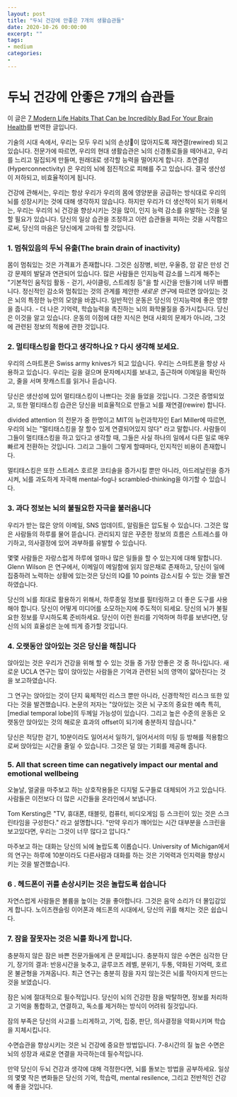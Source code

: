 ```yaml
---
layout: post
title: "두뇌 건강에 안좋은 7개의 생활습관들"
date: 2020-10-26 00:00:00
excerpt: ""
tags:
- medium
categories:
-
---
```


# 두뇌 건강에 안좋은 7개의 습관들
이 글은 [7 Modern Life Habits That Can be Incredibly Bad For Your Brain Health](#https://medium.com/kaizen-habits/7-modern-life-habits-doing-the-most-damage-to-your-brain-e392c9cfee42)를 번역한 글입니다.

기술의 시대 속에서, 우리는 모두 우리 뇌의 손상이 많아지도록 재연결(rewired) 되고 있습니다.
전문가에 따르면, 우리의 현대 생활습관은 뇌의 신경통로들을 떼어내고, 우리를 느리고 밀집되게 만들며, 원래대로 생각할 능력을 떨어지게 합니다.
초연결성(Hyperconnectivity) 은 우리의 뇌에 점진적으로 피해를 주고 있습니다.  결국 생산성이 저하되고, 비효율적이게 됩니다.

건강에 관해서는, 우리는 항상 우리가 우리의 몸에 영양분을 공급하는 방식대로 우리의 뇌를 성장시키는 것에 대해 생각하지 않습니다.
하지만 우리가 더 생산적이 되기 위해서는, 우리는 우리의 뇌 건강을 향상시키는 것을 많이, 인지 능력 감소를 유발하는 것을 덜 할 필요가 있습니다.
당신의 일상 습관을 조정하고 이런 습관들을 피하는 것을 시작함으로써, 당신의 마음은 당신에게 고마워 할 것입니다.


### 1. 멈춰있음의 두뇌 유출(The brain drain of inactivity)
몸이 멈춰있는 것은 가격표가 존재합니다. 그것은 심장병, 비만, 우울증, 암 같은 만성 건강 문제의 발달과 연관되어 있습니다. 많은 사람들은 인지능력 감소를 느리게 해주는 "기본적인 움직임 활동 - 걷기, 사이클링, 스트레칭 등"을 할 시간을 만들기에 너무 바쁩니다.
정신적인 감소와 멈춰있는 것의 관계를 제안한 *새로운 연구*에 따르면 앉아있는 것은 뇌의 특정한 뉴런의 모양을 바꿉니다.
일반적인 운동은 당신의 인지능력에 좋은 영향을 줍니다. - 더 나은 기억력, 학습능력을 촉진하는 뇌의 화학물질을 증가시킵니다. 당신은 이것을 알고 있습니다. 운동의 이점에 대한 지식은 현대 사회의 문제가 아니라, 그것에 관련된 정보의 적용에 관한 것입니다.

### 2. 멀티태스킹을 한다고 생각하나요 ? 다시 생각해 보세요.
우리의 스마트폰은 Swiss army knives가 되고 있습니다. 우리는 스마트폰을 항상 사용하고 있습니다. 우리는 길을 걸으며 문자메시지를 보내고, 출근하며 이메일을 확인하고, 줄을 서며 팟캐스트를 읽거나 듣습니다.

당신은 생산성에 있어 멀티태스킹이 나쁘다는 것을 들었을 것입니다. 그것은 증명되었고, 또한 멀티태스킹 습관은 당신을 비효율적으로 만들고 뇌를 재연결(rewire) 합니다.

divided attention 의 전문가 중 한명이고 MIT의 뉴런과학자인 Earl Miller에 따르면, 우리의 뇌는 "멀티태스킹을 잘 할수 있게 연결되어있지 않다" 라고 말합니다. 사람들이 그들이 멀티태스킹을 하고 있다고 생각할 때, 그들은 사실 하나의 일에서 다른 일로 매우 빠르게 전환하는 것입니다. 그리고 그들이 그렇게 할때마다, 인지적인 비용이 존재합니다.

멀티태스킹은 또한 스트레스 호르몬 코티솔을 증가시킬 뿐만 아니라, 아드레날린을 증가시켜, 뇌를 과도하게 자극해 mental-fog나 scrambled-thinking을 야기할 수 있습니다.

### 3. 과다 정보는 뇌의 불필요한 자극을 불러옵니다


우리가 받는 많은 양의 이메일, SNS 업데이트, 알림들은 압도될 수 있습니다. 그것은 많은 사람들의 하루를 물어 뜯습니다. 관리되지 않은 꾸준한 정보의 흐름은 스트레스를 야기하고, 의사결정에 있어 과부하를 유발할 수 있습니다.

몇몇 사람들은 자랑스럽게 하루에 얼마나 많은 일들을 할 수 있는지에 대해 말합니다. Glenn Wilson 은 연구에서, 이메일이 메일함에 읽지 않은채로 존재하고, 당신이 일에 집중하려 노력하는 상황에 있는것은 당신의 IQ를 10 points 감소시킬 수 있는 것을 발견하였습니다.

당신의 뇌를 최대로 활용하기 위해서, 하루종일 정보를 필터링하고 더 좋은 도구를 사용해야 합니다. 당신이 어떻게 미디어를 소모하는지에 주도적이 되세요. 당신의 뇌가 불필요한 정보를 무시하도록 준비하세요. 당신이 이런 원리를 기억하며 하루를 보낸다면, 당신의 뇌의 효율성은 눈에 띄게 증가할 것입니다.

### 4. 오랫동안 앉아있는 것은 당신을 해칩니다
앉아있는 것은 우리가 건강을 위해 할 수 있는 것들 중 가장 안좋은 것 중 하나입니다. 새로운 UCLA 연구는 많이 앉아있는 사람들은 기억과 관련된 뇌의 영역이 얇아진다는 것을 보고하였습니다.

그 연구는 앉아있는 것이 단지 육체적인 리스크 뿐만 아니라, 신경학적인 리스크 또한 있다는 것을 발견했습니다. 논문의 저자는 "앉아있는 것은 뇌 구조의 중요한 예측 특히, [medial temporal lobe]의 두께일 가능성이 있습니다. 그리고 높은 수준의 운동은 오랫동안 앉아있는 것의 해로운 효과의 offset이 되기에 충분하지 않습니다."

당신은 적당한 걷기, 10분이라도 일어서서 일하기, 일어서서의 미팅 등 방해를 적용함으로써 앉아있는 시간을 줄일 수 있습니다. 그것은 덜 앉는 기회를 제공해 줍니다.

### 5.  All that screen time can negatively impact our mental and emotional wellbeing

오늘날, 얼굴을 마주보고 하는 상호작용들은 디지털 도구들로 대체되어 가고 있습니다. 사람들은 이전보다 더 많은 시간들을 온라인에서 보냅니다.

Tom Kersting은 "TV, 휴대폰, 태블릿, 컴퓨터, 비디오게임 등 스크린이 있는 것은 스크린타임을 구성한다." 라고 설명합니다. "만약 우리가 꺠어있는 시간 대부분을 스크린을 보고있다면, 우리는 그것이 너무 많다고 압니다."

마주보고 하는 대화는 당신의 뇌에 놀랍도록 이롭습니다. University of Michigan에서의 연구는 하루에 10분이라도 다른사람과 대화를 하는 것은 기억력과 인지력을 향상시키는 것을 발견했습니다.

### 6 . 헤드폰이 귀를 손상시키는 것은 놀랍도록 쉽습니다
자연스럽게 사람들은 볼륨을 높이는 것을 좋아합니다. 그것은 음악 소리가 더 몰입감있게 합니다. 노이즈캔슬링 이어폰과 헤드폰의 시대에서, 당신의 귀를 해치는 것은 쉽습니다.

### 7. 잠을 잘못자는 것은 뇌를 화나게 합니다.
충분하지 않은 잠은 바쁜 전문가들에게 큰 문제입니다. 충분하지 않은 수면은 심각한 단기, 장기의 결과: 반응시간을 늦추고, 글루코즈 레벨, 분위기, 두통, 약화된 기억력, 호르몬 불균형을 가져옵니다.
최근 연구는 충분히 잠을 자지 않는것은 뇌를 작아지게 만드는 것을 보였습니다.

잠은 뇌에 절대적으로 필수적입니다. 당신이 뇌의 건강한 잠을 박탈하면, 정보를 처리하고 기억을 통합하고, 연결하고, 독소를 제거하는 방식이 어려워 질것입니다.

잠의 부족은 당신의 사고를 느리게하고, 기억, 집중, 판단, 의사결정을 약화시키며 학습을 지체시킵니다.

수면습관을 향상시키는 것은 뇌 건강에 중요한 방법입니다. 7-8시간의 질 높은 수면은 뇌의 성장과 새로운 연결을 자극하는데 필수적입니다.

만약 당신이 두뇌 건강과 생각에 대해 걱정한다면, 뇌를 돌보는 방법을 공부하세요. 일상의 몇몇 작은 변화들은 당신의 기억, 학습력, mental resilence, 그리고 전반적인 건강에 좋을 것입니다.
